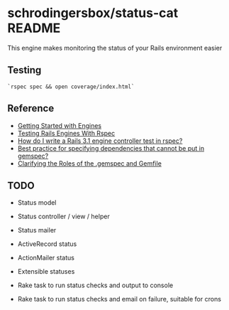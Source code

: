 # schrodingersbox/status-cat README

This engine makes monitoring the status of your Rails environment easier

## Testing

    `rspec spec && open coverage/index.html`

## Reference

* [Getting Started with Engines](http://edgeguides.rubyonrails.org/engines.html)
* [Testing Rails Engines With Rspec](http://whilefalse.net/2012/01/25/testing-rails-engines-rspec/)
* [How do I write a Rails 3.1 engine controller test in rspec?](http://stackoverflow.com/questions/5200654/how-do-i-write-a-rails-3-1-engine-controller-test-in-rspec)
* [Best practice for specifying dependencies that cannot be put in gemspec?](https://groups.google.com/forum/?fromgroups=#!topic/ruby-bundler/U7FMRAl3nJE)
* [Clarifying the Roles of the .gemspec and Gemfile](http://yehudakatz.com/2010/12/16/clarifying-the-roles-of-the-gemspec-and-gemfile/)

## TODO

* Status model
* Status controller / view / helper
* Status mailer

* ActiveRecord status
* ActionMailer status
* Extensible statuses

* Rake task to run status checks and output to console
* Rake task to run status checks and email on failure, suitable for crons
